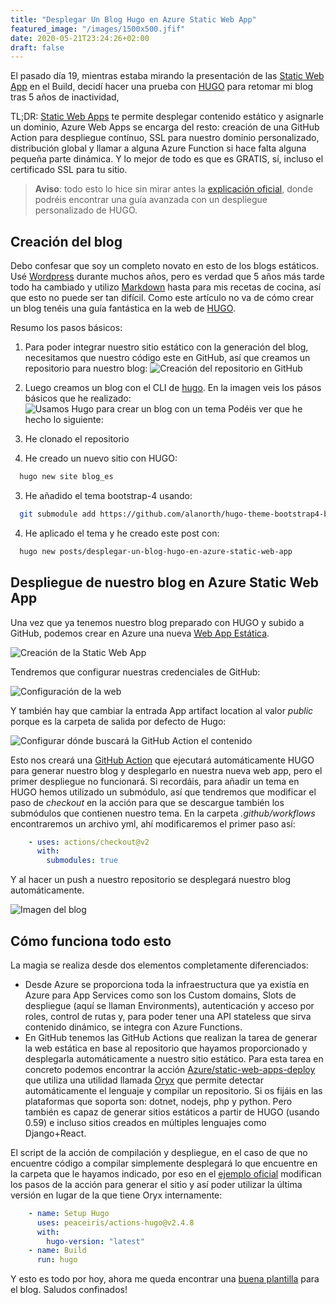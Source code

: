 ```yaml
---
title: "Desplegar Un Blog Hugo en Azure Static Web App"
featured_image: "/images/1500x500.jfif"
date: 2020-05-21T23:24:26+02:00
draft: false
---
```


El pasado día 19, mientras estaba mirando la presentación de las [Static Web App](https://mybuild.microsoft.com/sessions/898230c4-1350-4fc6-acba-6baf1a58d76a?source=sessions) en el Build, decidí hacer una prueba con [HUGO](https://gohugo.io) para retomar mi blog tras 5 años de inactividad, 

TL;DR: [Static Web Apps](https://docs.microsoft.com/azure/static-web-apps/) te permite desplegar contenido estático y asignarle un dominio, Azure Web Apps se encarga del resto: creación de una GitHub Action para despliegue contínuo, SSL para nuestro dominio personalizado, distribución global y llamar a alguna Azure Function si hace falta alguna pequeña parte dinámica. Y lo mejor de todo es que es GRATIS, sí, incluso el certificado SSL para tu sitio.

<!--more-->

> **Aviso**: todo esto lo hice sin mirar antes la [explicación oficial](https://docs.microsoft.com/azure/static-web-apps/publish-hugo), donde podréis encontrar una guía avanzada con un despliegue personalizado de HUGO.


## Creación del blog

Debo confesar que soy un completo novato en esto de los blogs estáticos. Usé [Wordpress](https://jmservera.wordpress.com) durante muchos años, pero es verdad que 5 años más tarde todo ha cambiado y utilizo [Markdown](https://daringfireball.net/projects/markdown/) hasta para mis recetas de cocina, así que esto no puede ser tan difícil. Como este artículo no va de cómo crear un blog tenéis una guía fantástica en la web de [HUGO](https://gohugo.io/getting-started/quick-start/).

Resumo los pasos básicos:

1. Para poder integrar nuestro sitio estático con la generación del blog, necesitamos que nuestro código este en GitHub, así que creamos un repositorio para nuestro blog:
  ![Creación del repositorio en GitHub][repo-create]

2. Luego creamos un blog con el CLI de [hugo](https://gohugo.io). En la imagen veis los pásos básicos que he realizado:
  ![Usamos Hugo para crear un blog con un tema][hugo-create]
  Podéis ver que he hecho lo siguiente:
  1. He clonado el repositorio
  2. He creado un nuevo sitio con HUGO: 
  ``` bash
    hugo new site blog_es
  ```
  3. He añadido el tema bootstrap-4 usando: 
  ``` bash
    git submodule add https://github.com/alanorth/hugo-theme-bootstrap4-blog themes/bootsrap4-blog 
  ```
  4. He aplicado el tema y he creado este post con:
  ``` bash
    hugo new posts/desplegar-un-blog-hugo-en-azure-static-web-app
  ```

## Despliegue de nuestro blog en Azure Static Web App

Una vez que ya tenemos nuestro blog preparado con HUGO y subido a GitHub, podemos crear en Azure una nueva [Web App Estática](https://azure.microsoft.com/en-us/services/app-service/static/).

![Creación de la Static Web App][webapp-create]

Tendremos que configurar nuestras credenciales de GitHub:

![Configuración de la web][webapp-config]

Y también hay que cambiar la entrada App artifact location al valor *public* porque es la carpeta de salida por defecto de Hugo:

![Configurar dónde buscará la GitHub Action el contenido][webapp-config-artifact]

Esto nos creará una [GitHub Action](https://github.com/features/actions) que ejecutará automáticamente HUGO para generar nuestro blog y desplegarlo en nuestra nueva web app, pero el primer despliegue no funcionará. Si recordáis, para añadir un tema en HUGO hemos utilizado un submódulo, así que tendremos que modificar el paso de *checkout* en la acción para que se descargue también los submódulos que contienen nuestro tema. En la carpeta *.github/workflows* encontraremos un archivo yml, ahí modificaremos el primer paso así: 

``` yaml
    - uses: actions/checkout@v2
      with:
        submodules: true
```

Y al hacer un push a nuestro repositorio se desplegará nuestro blog automáticamente.

![Imagen del blog][blog-picture]

## Cómo funciona todo esto

La magia se realiza desde dos elementos completamente diferenciados:

* Desde Azure se proporciona toda la infraestructura que ya existía en Azure para App Services como son los Custom domains, Slots de despliegue (aquí se llaman Environments), autenticación y acceso por roles, control de rutas y, para poder tener una API stateless que sirva contenido dinámico, se integra con Azure Functions.
* En GitHub tenemos las GitHub Actions que realizan la tarea de generar la web estática en base al repositorio que hayamos proporcionado y desplegarla automáticamente a nuestro sitio estático. Para esta tarea en concreto podemos encontrar la acción [Azure/static-web-apps-deploy](https://github.com/Azure/static-web-apps-deploy) que utiliza una utilidad llamada [Oryx](https://github.com/microsoft/Oryx) que permite detectar automáticamente el lenguaje y compilar un repositorio. Si os fijáis en las plataformas que soporta son: dotnet, nodejs, php y python. Pero también es capaz de generar sitios estáticos a partir de HUGO (usando 0.59) e incluso sitios creados en múltiples lenguajes como Django+React.

El script de la acción de compilación y despliegue, en el caso de que no encuentre código a compilar simplemente desplegará lo que encuentre en la carpeta que le hayamos indicado, por eso en el [ejemplo oficial](https://docs.microsoft.com/es-es/azure/static-web-apps/publish-hugo) modifican los pasos de la acción para generar el sitio y así poder utilizar la última versión en lugar de la que tiene Oryx internamente:

``` yaml
    - name: Setup Hugo
      uses: peaceiris/actions-hugo@v2.4.8
      with:
        hugo-version: "latest"
    - name: Build
      run: hugo
```

Y esto es todo por hoy, ahora me queda encontrar una [buena plantilla](https://themes.gohugo.io/) para el blog.
Saludos confinados!

[repo-create]: /desplegar-un-blog-hugo/createrepo.png "Crea un repositorio en GitHub"
[hugo-create]: /desplegar-un-blog-hugo/createhugofirstpost.png "Crea el primer post con hugo"

[webapp-create]: /desplegar-un-blog-hugo/createstaticwebapp.png "Crea una web app estática"

[webapp-config]: /desplegar-un-blog-hugo/createstaticwebapp_2.png "Configurar repositorio de GitHub"

[webapp-config-artifact]: /desplegar-un-blog-hugo/createstaticwebapp_3.png "Configurar carpeta public como output de hugo"

[blog-picture]: /desplegar-un-blog-hugo/blogpicture.png "Imagen del blog"
